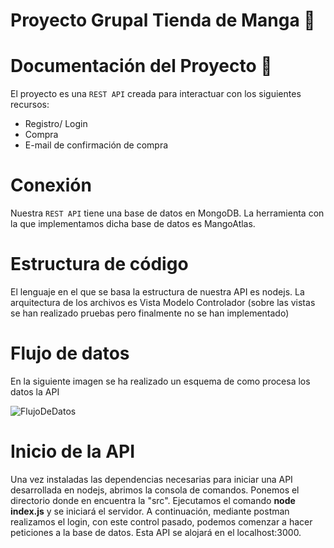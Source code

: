 
# Proyecto Grupal Tienda de Manga 💬

# Documentación del Proyecto 📑

El proyecto es una ```REST API``` creada para interactuar con los siguientes recursos:

- Registro/ Login
- Compra
- E-mail de confirmación de compra

# Conexión

Nuestra ```REST API``` tiene una base de datos en MongoDB. La herramienta con la que implementamos dicha base de datos es MangoAtlas.

# **Estructura de código**

El lenguaje en el que se basa la estructura de nuestra API es nodejs. La arquitectura de los archivos es Vista Modelo Controlador (sobre las vistas se han realizado pruebas pero finalmente no se han implementado)

# Flujo de datos

En la siguiente imagen se ha realizado un esquema de como procesa los datos la API

![FlujoDeDatos](.\ProyectoGrupalServidor\FlujoDeDatos.png)



# Inicio de la API

Una vez instaladas las dependencias necesarias para iniciar una API desarrollada en nodejs, abrimos la consola de comandos. Ponemos el directorio donde en encuentra la "src". Ejecutamos el comando **node index.js** y se iniciará el servidor. A continuación, mediante postman realizamos el login, con este control pasado, podemos comenzar a hacer peticiones a la base de datos. Esta API se alojará en el localhost:3000.

